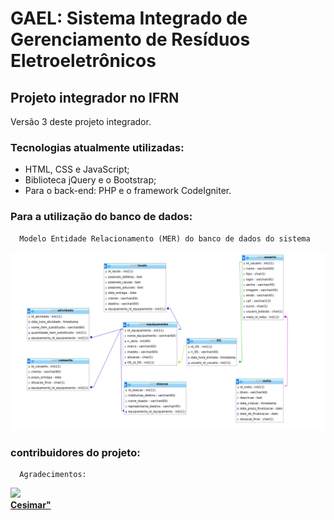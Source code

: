 # GAEL: Sistema Integrado de Gerenciamento de Resíduos Eletroeletrônicos  
## Projeto integrador no IFRN

Versão 3 deste projeto integrador.

### Tecnologias atualmente utilizadas:
   - HTML, CSS e JavaScript;
   - Biblioteca jQuery e o Bootstrap;
   - Para o back-end: PHP e o framework CodeIgniter.

### Para a utilização do banco de dados:
      Modelo Entidade Relacionamento (MER) do banco de dados do sistema 
      
![Modelo entidade relacionamento - MER ](https://github.com/GAELproject/ci-integradorv3/blob/master/database/gae_lMER-Entidade_Relacional.png)
                        
   
   
   
   
   
   
   
   
   
   
   
   
   
   
   
   
   
   
   
 ### contribuidores do projeto:
      Agradecimentos:
 <img src="https://avatars3.githubusercontent.com/u/1724680?s=460&v=4" width="" /></br>
 <a href="https://github.com/cesimar">
<b>Cesimar"</b>
<a/>
  
